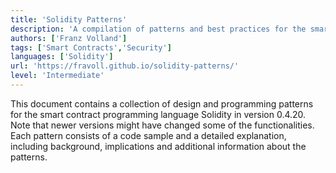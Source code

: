 ```yaml
---
title: 'Solidity Patterns'
description: 'A compilation of patterns and best practices for the smart contract programming language Solidity'
authors: ['Franz Volland']
tags: ['Smart Contracts','Security']
languages: ['Solidity']
url: 'https://fravoll.github.io/solidity-patterns/'
level: 'Intermediate'
---
```


This document contains a collection of design and programming patterns for the smart contract programming language Solidity in version 0.4.20. Note that newer versions might have changed some of the functionalities. Each pattern consists of a code sample and a detailed explanation, including background, implications and additional information about the patterns.
